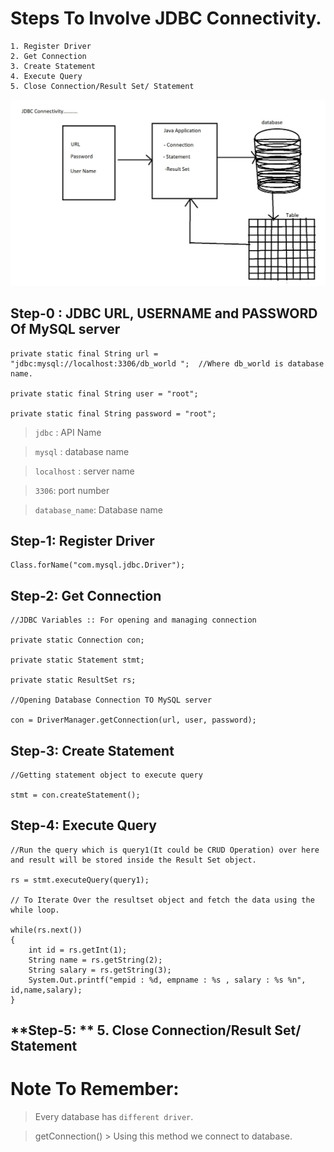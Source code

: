 # Steps To Involve JDBC Connectivity.

```
1. Register Driver 
2. Get Connection
3. Create Statement
4. Execute Query
5. Close Connection/Result Set/ Statement 
```

![alt text](Image/jdbc_connectivity1.png)

## **Step-0 :** JDBC URL, USERNAME and PASSWORD Of MySQL server

```
private static final String url = "jdbc:mysql://localhost:3306/db_world ";  //Where db_world is database name. 

private static final String user = "root";

private static final String password = "root";

```
> `jdbc` : API Name

> `mysql` : database name

> `localhost` : server name

> `3306`: port number

> `database_name`: Database name 

## **Step-1:** Register Driver 

```
Class.forName("com.mysql.jdbc.Driver");
```

## **Step-2:** Get Connection

```
//JDBC Variables :: For opening and managing connection 

private static Connection con;

private static Statement stmt;

private static ResultSet rs;

//Opening Database Connection TO MySQL server 

con = DriverManager.getConnection(url, user, password);

```

## **Step-3:** Create Statement

```
//Getting statement object to execute query

stmt = con.createStatement();
```

## **Step-4:** Execute Query

```
//Run the query which is query1(It could be CRUD Operation) over here and result will be stored inside the Result Set object.

rs = stmt.executeQuery(query1);

// To Iterate Over the resultset object and fetch the data using the while loop.

while(rs.next())
{
    int id = rs.getInt(1);
    String name = rs.getString(2);
    String salary = rs.getString(3);
    System.Out.printf("empid : %d, empname : %s , salary : %s %n", id,name,salary);
}
```

## **Step-5: ** 5. Close Connection/Result Set/ Statement 

# Note To Remember:

> Every database has `different driver`.

> getConnection() > Using this method we connect to database. 